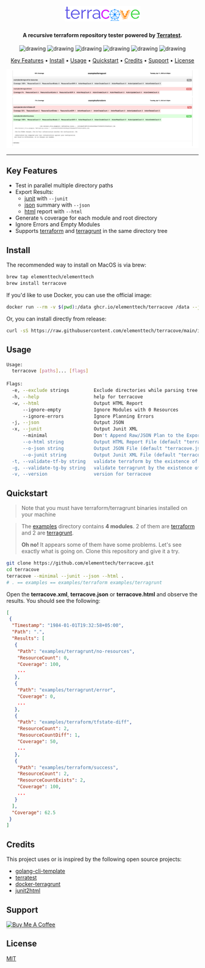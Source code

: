 
<h1 align="center">
  <img src="./assets/logo/logo.png" alt="terracove" width="200">
</h1>

<h4 align="center">A recursive terraform repository tester powered by <a href="https://terratest.gruntwork.io/" target="_blank">Terratest</a>.</h4>

<p align="center">
<img src="https://github.com/elementtech/terracove/actions/workflows/test.yml/badge.svg" alt="drawing"/>
<img src="https://github.com/elementtech/terracove/actions/workflows/lint.yml/badge.svg" alt="drawing"/>
<img src="https://codecov.io/gh/elementtech/terracove/branch/main/graph/badge.svg" alt="drawing"/>
<img src="https://goreportcard.com/badge/elementtech/terracove" alt="drawing"/>
<img src="https://img.shields.io/github/v/release/elementtech/terracove" alt="drawing"/>
<img src="https://img.shields.io/github/downloads/elementtech/terracove/total.svg" alt="drawing"/>
</p>

<p align="center">
  <a href="#key-features">Key Features</a> •
  <a href="#install">Install</a> •
  <a href="#usage">Usage</a> •
  <a href="#quickstart">Quickstart</a> •
  <a href="#credits">Credits</a> •
  <a href="#support">Support</a> •
  <a href="#license">License</a>
</p>

![screenshot](./assets/example.png)

<hr>


## Key Features

* Test in parallel multiple directory paths
* Export Results:
  * [junit](./examples/terracove.xml) with `--junit`
  * [json](./examples/terracove.json) summary with `--json`
  * [html](./examples/terracove.html) report with `--html`
* Generate `%` coverage for each module and root directory
* Ignore Errors and Empty Modules
* Supports [terraform](https://www.terraform.io/) and [terragrunt](https://terragrunt.gruntwork.io/) in the same directory tree


## Install

The recommended way to install on MacOS is via brew:

```sh
brew tap elementtech/elementtech
brew install terracove
```

If you'd like to use Docker, you can use the official image:
```sh
docker run --rm -v $(pwd):/data ghcr.io/elementtech/terracove /data --json --junit --html
```

Or, you can install directly from release:
```sh
curl -sS https://raw.githubusercontent.com/elementtech/terracove/main/install.sh | bash
```
## Usage

```sh
Usage:
  terracove [paths]... [flags]

Flags:
  -e, --exclude strings         Exclude directories while parsing tree
  -h, --help                    help for terracove
  -w, --html                    Output HTML Report
      --ignore-empty            Ignore Modules with 0 Resources
      --ignore-errors           Ignore Planning Errors
  -j, --json                    Output JSON
  -x, --junit                   Output Junit XML
      --minimal                 Don't Append Raw/JSON Plan to the Exported Output
      --o-html string           Output HTML Report File (default "terracove.html")
      --o-json string           Output JSON File (default "terracove.json")
      --o-junit string          Output Junit XML File (default "terracove.xml")
  -t, --validate-tf-by string   validate terraform by the existence of [filename] in a directory (default "main.tf")
  -g, --validate-tg-by string   validate terragrunt by the existence of [filename] in a directory (default "terragrunt.hcl")
  -v, --version                 version for terracove
```

## Quickstart
> Note that you must have terraform/terragrunt binaries installed on your machine

> The [examples](./examples) directory contains **4 modules**. 2 of them are [terraform](./examples/terraform) and 2 are [terragrunt](./examples/terragrunt). 
> 
> **Oh no!** It appears some of them have some problems. Let's see exactly what is going on.
> Clone this repository and give it a try.

```sh
git clone https://github.com/elementtech/terracove.git
cd terracove
terracove --minimal --junit --json --html . 
# . == examples == examples/terraform examples/terragrunt
```

Open the **terracove.xml**, **terracove.json** or **terracove.html** and observe the results. You should see the following:

```json
[
 {
  "Timestamp": "1984-01-01T19:32:58+05:00",
  "Path": ".",
  "Results": [
   {
    "Path": "examples/terragrunt/no-resources",
    "ResourceCount": 0,
    "Coverage": 100,
    ...
   },
   {
    "Path": "examples/terragrunt/error",
    "Coverage": 0,
    ...
   },
   {
    "Path": "examples/terraform/tfstate-diff",
    "ResourceCount": 2,
    "ResourceCountDiff": 1,
    "Coverage": 50,
    ...
   },
   {
    "Path": "examples/terraform/success",
    "ResourceCount": 2,
    "ResourceCountExists": 2,
    "Coverage": 100,
    ...
   }
  ],
  "Coverage": 62.5
 }
]
```


## Credits

This project uses or is inspired by the following open source projects:

- [golang-cli-template](https://github.com/FalcoSuessgott/golang-cli-template)
- [terratest](https://terratest.gruntwork.io/)
- [docker-terragrunt](https://github.com/devops-infra/docker-terragrunt)
- [junit2html](https://github.com/kitproj/junit2html)
## Support

<a href="https://www.buymeacoffee.com/jatalocks" target="_blank"><img src="https://www.buymeacoffee.com/assets/img/custom_images/purple_img.png" alt="Buy Me A Coffee" style="height: 41px !important;width: 174px !important;box-shadow: 0px 3px 2px 0px rgba(190, 190, 190, 0.5) !important;-webkit-box-shadow: 0px 3px 2px 0px rgba(190, 190, 190, 0.5) !important;" ></a>

## License

[MIT](LICENSE)
